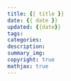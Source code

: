 ```yaml
---
title: {{ title }}
date: {{ date }}
updated: {{date}}
tags:
categories:
description:
summary_img:
copyright: true
mathjax: true
---
```

